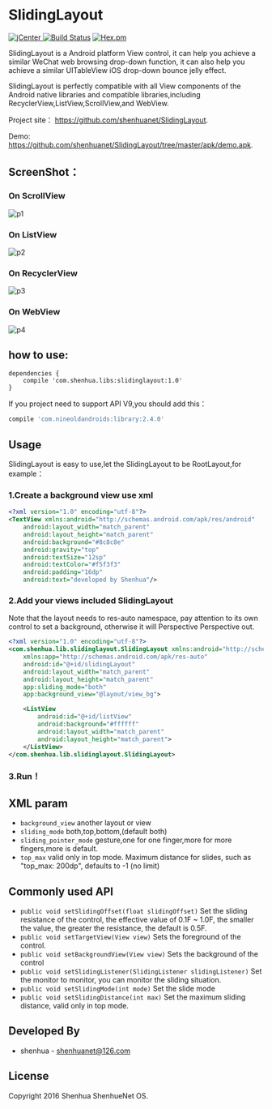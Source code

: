 # SlidingLayout
[ ![jCenter](https://img.shields.io/badge/version-1.0.0-yellowgreen.svg) ](https://dl.bintray.com/shenhuanetos/maven/com/shenhua/libs/slidingLayout/1.0/)
[![Build Status](https://img.shields.io/travis/rust-lang/rust/master.svg)](https://bintray.com/shenhuanetos/maven/slidingLayout)
[![Hex.pm](https://img.shields.io/hexpm/l/plug.svg)](https://www.apache.org/licenses/LICENSE-2.0.html)

SlidingLayout is a Android platform View control, it can help you achieve a similar WeChat web browsing drop-down function, it can also help you achieve a similar UITableView iOS drop-down bounce jelly effect.

SlidingLayout is perfectly compatible with all View components of the Android native libraries and compatible libraries,including RecyclerView,ListView,ScrollView,and WebView.

Project site： <https://github.com/shenhuanet/SlidingLayout>.

Demo: <https://github.com/shenhuanet/SlidingLayout/tree/master/apk/demo.apk>.

## ScreenShot：
### On ScrollView
![p1](https://raw.githubusercontent.com/shenhuanet/SlidingLayout/master/screenshot/scrollview.gif)

### On ListView
![p2](https://raw.githubusercontent.com/shenhuanet/SlidingLayout/master/screenshot/listview.gif)

### On RecyclerView
![p3](https://raw.githubusercontent.com/shenhuanet/SlidingLayout/master/screenshot/recyclerview.gif)

### On WebView
![p4](https://raw.githubusercontent.com/shenhuanet/SlidingLayout/master/screenshot/webview.gif)

## how to use:
```
dependencies {
    compile 'com.shenhua.libs:slidinglayout:1.0'
}
```

If you project need to support API V9,you should add this：

``` groovy
compile 'com.nineoldandroids:library:2.4.0'
```

## Usage

SlidingLayout is easy to use,let the SlidingLayout to be RootLayout,for example：

### 1.Create a background view use xml

``` xml
<?xml version="1.0" encoding="utf-8"?>
<TextView xmlns:android="http://schemas.android.com/apk/res/android"
    android:layout_width="match_parent"
    android:layout_height="match_parent"
    android:background="#8c8c8e"
    android:gravity="top"
    android:textSize="12sp"
    android:textColor="#f5f3f3"
    android:padding="16dp"
    android:text="developed by Shenhua"/>
```

### 2.Add your views included SlidingLayout

Note that the layout needs to res-auto namespace, pay attention to its own control to set a background, otherwise it will Perspective Perspective out.

```xml
<?xml version="1.0" encoding="utf-8"?>
<com.shenhua.lib.slidinglayout.SlidingLayout xmlns:android="http://schemas.android.com/apk/res/android"
    xmlns:app="http://schemas.android.com/apk/res-auto"
    android:id="@+id/slidingLayout"
    android:layout_width="match_parent"
    android:layout_height="match_parent"
    app:sliding_mode="both"
    app:background_view="@layout/view_bg">

    <ListView
        android:id="@+id/listView"
        android:background="#ffffff"
        android:layout_width="match_parent"
        android:layout_height="match_parent">
    </ListView>
</com.shenhua.lib.slidinglayout.SlidingLayout>
```

### 3.Run！


## XML param

 * `background_view` another layout or view
 * `sliding_mode` both,top,bottom,(default both)
 * `sliding_pointer_mode` gesture,one for one finger,more for more fingers,more is default.
 * `top_max` valid only in top mode.
Maximum distance for slides, such as "top_max: 200dp", defaults to -1 (no limit)

## Commonly used API

 * `public void setSlidingOffset(float slidingOffset)`
Set the sliding resistance of the control, the effective value of 0.1F ~ 1.0F, the smaller the value, the greater the resistance, the default is 0.5F.
 * `public void setTargetView(View view)`
Sets the foreground of the control.
 * `public void setBackgroundView(View view)`
Sets the background of the control
 * `public void setSlidingListener(SlidingListener slidingListener)` Set the monitor to monitor, you can monitor the sliding situation.
 * `public void setSlidingMode(int mode)` Set the slide mode
 * `public void setSlidingDistance(int max)` Set the maximum sliding distance, valid only in top mode.

## Developed By

 * shenhua - <shenhuanet@126.com>

## License
Copyright 2016 Shenhua  ShenhueNet OS.
